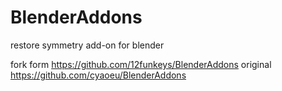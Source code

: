 # BlenderAddons
restore symmetry add-on for blender

fork form https://github.com/12funkeys/BlenderAddons
original https://github.com/cyaoeu/BlenderAddons

